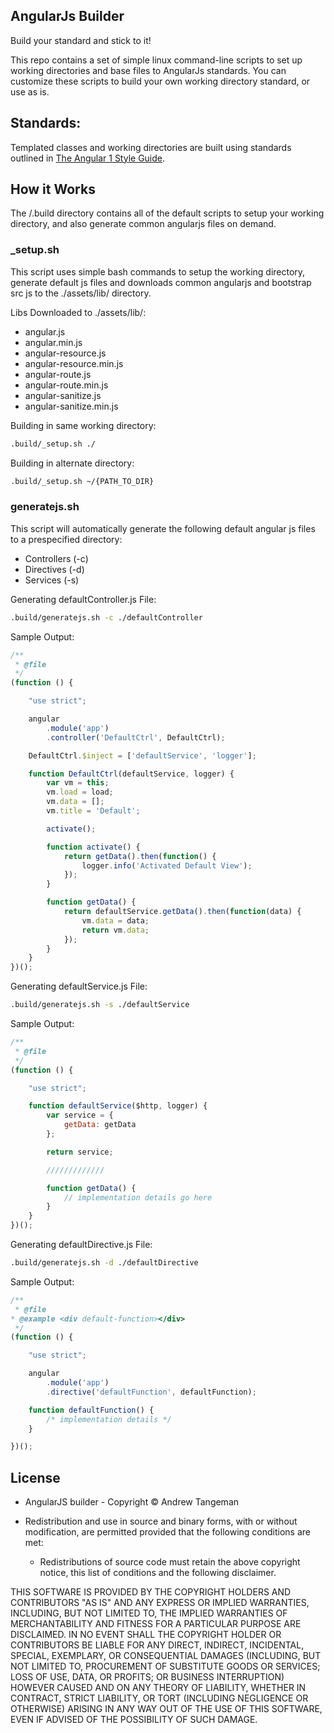 ## AngularJs Builder

Build your standard and stick to it!

This repo contains a set of simple linux command-line scripts to set up working directories 
and base files to AngularJs standards. You can customize these scripts to build your own working
directory standard, or use as is.

## Standards:

Templated classes and working directories are built using standards 
outlined in [The Angular 1 Style Guide](https://github.com/johnpapa/angular-styleguide/tree/master/a1/README.md). 

## How it Works

The /.build directory contains all of the default scripts to setup your working directory, and 
also generate common angularjs files on demand. 

### _setup.sh

This script uses simple bash commands to setup the working directory, generate default js files
and downloads common angularjs and bootstrap src js to the ./assets/lib/ directory.

Libs Downloaded to ./assets/lib/:

* angular.js                                     
* angular.min.js                                  
* angular-resource.js    
* angular-resource.min.js     
* angular-route.js              
* angular-route.min.js             
* angular-sanitize.js             
* angular-sanitize.min.js               
 
Building in same working directory:
 
 ``` sh
 .build/_setup.sh ./
```
Building in alternate directory:

 ``` sh
 .build/_setup.sh ~/{PATH_TO_DIR}
```

### generatejs.sh

This script will automatically generate the following default angular js files to a prespecified 
directory:

* Controllers (-c)
* Directives (-d)
* Services (-s)

Generating defaultController.js File:

 ``` sh
 .build/generatejs.sh -c ./defaultController
```

Sample Output:

``` js
/**
 * @file
 */
(function () {

    "use strict";

    angular
        .module('app')
        .controller('DefaultCtrl', DefaultCtrl);

    DefaultCtrl.$inject = ['defaultService', 'logger'];

    function DefaultCtrl(defaultService, logger) {
        var vm = this;
        vm.load = load;
        vm.data = [];
        vm.title = 'Default';

        activate();

        function activate() {
            return getData().then(function() {
                logger.info('Activated Default View');
            });
        }

        function getData() {
            return defaultService.getData().then(function(data) {
                vm.data = data;
                return vm.data;
            });
        }
    }
})();
```

Generating defaultService.js File:

 ``` sh
 .build/generatejs.sh -s ./defaultService
```

Sample Output:

``` js
/**
 * @file
 */
(function () {

    "use strict";

    function defaultService($http, logger) {
        var service = {
            getData: getData
        };

        return service;

        /////////////

        function getData() {
            // implementation details go here
        }
    }
})();
```

Generating defaultDirective.js File:

 ``` sh
 .build/generatejs.sh -d ./defaultDirective
```

Sample Output:

``` js
/**
 * @file
* @example <div default-function></div>
 */
(function () {

    "use strict";

    angular
        .module('app')
        .directive('defaultFunction', defaultFunction);

    function defaultFunction() {
        /* implementation details */
    }

})();
```

## License


* AngularJS builder - Copyright © Andrew Tangeman

* Redistribution and use in source and binary forms, with or without modification, are permitted provided that the following conditions are met:

  * Redistributions of source code must retain the above copyright notice, this list of conditions and the following disclaimer.

THIS SOFTWARE IS PROVIDED BY THE COPYRIGHT HOLDERS AND CONTRIBUTORS "AS IS" AND ANY EXPRESS OR IMPLIED WARRANTIES, INCLUDING, BUT NOT LIMITED TO, THE IMPLIED WARRANTIES OF MERCHANTABILITY AND FITNESS FOR A PARTICULAR PURPOSE ARE DISCLAIMED. IN NO EVENT SHALL THE COPYRIGHT HOLDER OR CONTRIBUTORS BE LIABLE FOR ANY DIRECT, INDIRECT, INCIDENTAL, SPECIAL, EXEMPLARY, OR CONSEQUENTIAL DAMAGES (INCLUDING, BUT NOT LIMITED TO, PROCUREMENT OF SUBSTITUTE GOODS OR SERVICES; LOSS OF USE, DATA, OR PROFITS; OR BUSINESS INTERRUPTION) HOWEVER CAUSED AND ON ANY THEORY OF LIABILITY, WHETHER IN CONTRACT, STRICT LIABILITY, OR TORT (INCLUDING NEGLIGENCE OR OTHERWISE) ARISING IN ANY WAY OUT OF THE USE OF THIS SOFTWARE, EVEN IF ADVISED OF THE POSSIBILITY OF SUCH DAMAGE.
